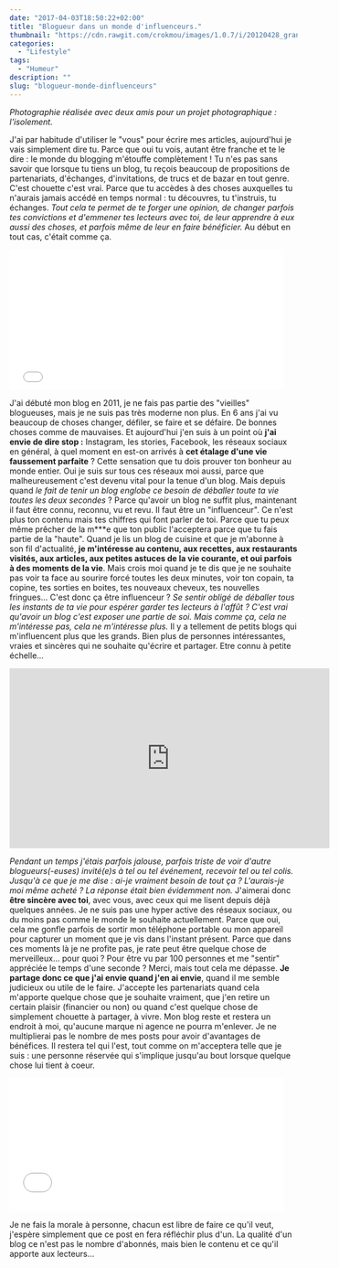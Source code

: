 ```yaml
---
date: "2017-04-03T18:50:22+02:00"
title: "Blogueur dans un monde d'influenceurs."
thumbnail: "https://cdn.rawgit.com/crokmou/images/1.0.7/i/20120428_grand_projet_cube_bruxelles_centre_0128.jpg"
categories:
  - "Lifestyle"
tags:
  - "Humeur"
description: ""
slug: "blogueur-monde-dinfluenceurs"
---
```


_Photographie réalisée avec deux amis pour un projet photographique : l'isolement._

J'ai par habitude d'utiliser le "vous" pour écrire mes articles, aujourd'hui je vais simplement dire tu. Parce que oui tu vois, autant être franche et te le dire : le monde du blogging m'étouffe complètement ! Tu n'es pas sans savoir que lorsque tu tiens un blog, tu reçois beaucoup de propositions de partenariats, d'échanges, d'invitations, de trucs et de bazar en tout genre. C'est chouette c'est vrai. Parce que tu accèdes à des choses auxquelles tu n'aurais jamais accédé en temps normal : tu découvres, tu t'instruis, tu échanges. _Tout cela te permet de te forger une opinion, de changer parfois tes convictions et d'emmener tes lecteurs avec toi, de leur apprendre à eux aussi des choses, et parfois même de leur en faire bénéficier._ Au début en tout cas, c'était comme ça.

<iframe class="giphy-embed" src="//giphy.com/embed/gZUaHprd5mUEM?hideSocial=true" width="480" height="246.15384615384616" frameborder="0" allowfullscreen="allowfullscreen"></iframe>

J'ai débuté mon blog en 2011, je ne fais pas partie des "vieilles" blogueuses, mais je ne suis pas très moderne non plus. En 6 ans j'ai vu beaucoup de choses changer, défiler, se faire et se défaire. De bonnes choses comme de mauvaises. Et aujourd'hui j'en suis à un point où **j'ai envie de dire stop :** Instagram, les stories, Facebook, les réseaux sociaux en général, à quel moment en est-on arrivés à **cet étalage d'une vie faussement parfaite** ? Cette sensation que tu dois prouver ton bonheur au monde entier. Oui je suis sur tous ces réseaux moi aussi, parce que malheureusement c'est devenu vital pour la tenue d'un blog. Mais depuis quand _le fait de tenir un blog englobe ce besoin de déballer toute ta vie toutes les deux secondes_ ? Parce qu'avoir un blog ne suffit plus, maintenant il faut être connu, reconnu, vu et revu. Il faut être un "influenceur". Ce n'est plus ton contenu mais tes chiffres qui font parler de toi. Parce que tu peux même prêcher de la m***e que ton public l'acceptera parce que tu fais partie de la "haute". Quand je lis un blog de cuisine et que je m'abonne à son fil d'actualité, **je m'intéresse au contenu, aux recettes, aux restaurants visités, aux articles, aux petites astuces de la vie courante, et oui parfois à des moments de la vie**. Mais crois moi quand je te dis que je ne souhaite pas voir ta face au sourire forcé toutes les deux minutes, voir ton copain, ta copine, tes sorties en boites, tes nouveaux cheveux, tes nouvelles fringues... C'est donc ça être influenceur ? _Se sentir obligé de déballer tous les instants de ta vie pour espérer garder tes lecteurs à l'affût ? C'est vrai qu'avoir un blog c'est exposer une partie de soi. Mais comme ça, cela ne m'intéresse pas, cela ne m'intéresse plus._ Il y a tellement de petits blogs qui m'influencent plus que les grands. Bien plus de personnes intéressantes, vraies et sincères qui ne souhaite qu'écrire et partager. Etre connu à petite échelle...

<iframe src="https://www.youtube.com/embed/R32qWdOWrTo" width="560" height="315" frameborder="0" allowfullscreen="allowfullscreen"></iframe>

_Pendant un temps j'étais parfois jalouse, parfois triste de voir d'autre blogueurs(-euses) invité(e)s à tel ou tel événement, recevoir tel ou tel colis. Jusqu'à ce que je me dise : ai-je vraiment besoin de tout ça ? L'aurais-je moi même acheté ? La réponse était bien évidemment non._ J'aimerai donc **être sincère avec toi**, avec vous, avec ceux qui me lisent depuis déjà quelques années. Je ne suis pas une hyper active des réseaux sociaux, ou du moins pas comme le monde le souhaite actuellement. Parce que oui, cela me gonfle parfois de sortir mon téléphone portable ou mon appareil pour capturer un moment que je vis dans l'instant présent. Parce que dans ces moments là je ne profite pas, je rate peut être quelque chose de merveilleux... pour quoi ? Pour être vu par 100 personnes et me "sentir" appréciée le temps d'une seconde ? Merci, mais tout cela me dépasse. **Je partage donc ce que j'ai envie quand j'en ai envie**, quand il me semble judicieux ou utile de le faire. J'accepte les partenariats quand cela m'apporte quelque chose que je souhaite vraiment, que j'en retire un certain plaisir (financier ou non) ou quand c'est quelque chose de simplement chouette à partager, à vivre. Mon blog reste et restera un endroit à moi, qu'aucune marque ni agence ne pourra m'enlever. Je ne multiplierai pas le nombre de mes posts pour avoir d'avantages de bénéfices. Il restera tel qui l'est, tout comme on m'acceptera telle que je suis : une personne réservée qui s'implique jusqu'au bout lorsque quelque chose lui tient à coeur.

<iframe class="giphy-embed" src="//giphy.com/embed/Ol6TsMmBDOJHy?hideSocial=true" width="480" height="234.14634146341464" frameborder="0" allowfullscreen="allowfullscreen"></iframe>

Je ne fais la morale à personne, chacun est libre de faire ce qu'il veut, j'espère simplement que ce post en fera réfléchir plus d'un. La qualité d'un blog ce n'est pas le nombre d'abonnés, mais bien le contenu et ce qu'il apporte aux lecteurs...